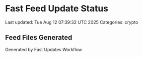# Fast Feed Update Status
Last updated: Tue Aug 12 07:39:32 UTC 2025
Categories: crypto

## Feed Files Generated

Generated by Fast Updates Workflow
